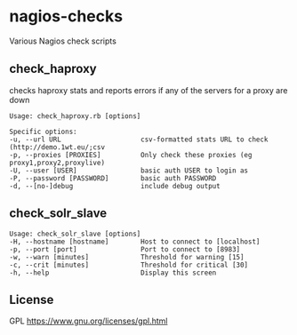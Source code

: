 nagios-checks
=============

Various Nagios check scripts

check_haproxy
-------------

checks haproxy stats and reports errors if any of the servers for a proxy are down

    Usage: check_haproxy.rb [options]

    Specific options:
	-u, --url URL                    csv-formatted stats URL to check (http://demo.1wt.eu/;csv
    -p, --proxies [PROXIES]          Only check these proxies (eg proxy1,proxy2,proxylive)
    -U, --user [USER]                basic auth USER to login as
    -P, --password [PASSWORD]        basic auth PASSWORD
    -d, --[no-]debug                 include debug output


check_solr_slave
----------------

    Usage: check_solr_slave [options]
    -H, --hostname [hostname]        Host to connect to [localhost]
    -p, --port [port]                Port to connect to [8983]
    -w, --warn [minutes]             Threshold for warning [15]
    -c, --crit [minutes]             Threshold for critical [30]
    -h, --help                       Display this screen


License
-------

GPL https://www.gnu.org/licenses/gpl.html
